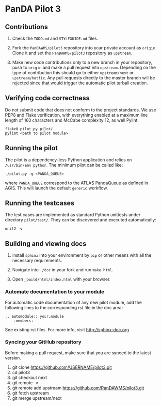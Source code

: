 # PanDA Pilot 3

## Contributions

1. Check the ``TODO.md`` and ``STYLEGUIDE.md`` files.

2. Fork the ``PanDAWMS/pilot3`` repository into your private account as ``origin``. Clone it and set the ``PanDAWMS/pilot3`` repository as ``upstream``.

3. Make new code contributions only to a new branch in your repository, push to ``origin`` and make a pull request into ``upstream``. Depending on the type of contribution this should go to either ``upstream/next`` or ``upstream/hotfix``. 
   Any pull requests directly to the master branch will be rejected since that would trigger the automatic pilot tarball creation.
## Verifying code correctness

Do not submit code that does not conform to the project standards. We use PEP8 and Flake verification, with everything
enabled at a maximum line length of 160 characters and McCabe complexity 12, as well Pylint:

    flake8 pilot.py pilot/
    pylint <path to pilot module>

## Running the pilot

The pilot is a dependency-less Python application and relies on ``/usr/bin/env python``. The minimum pilot can be called like:

    ./pilot.py -q <PANDA_QUEUE>

where ``PANDA_QUEUE`` correspond to the ATLAS PandaQueue as defined in AGIS. This will launch the default ``generic`` workflow.

## Running the testcases

The test cases are implemented as standard Python unittests under directory ``pilot/test/``. They can be discovered and executed automatically:

    unit2 -v

## Building and viewing docs

1. Install ``sphinx`` into your environment by ``pip`` or other means with all the necessary requirements.

2. Navigate into ``./doc`` in your fork and run ``make html``.

3. Open ``_build/html/index.html`` with your browser.

### Automate documentation to your module

For automatic code documentation of any new pilot module, add the following lines to the corresponding rst file in the doc area:

    .. automodule:: your.module
        :members:

See existing rst files. For more info, visit http://sphinx-doc.org

### Syncing your GitHub repository

Before making a pull request, make sure that you are synced to the latest version.

1. git clone https://github.com/USERNAME/pilot3.git
2. cd pilot3
3. git checkout next
4. git remote -v
5. git remote add upstream https://github.com/PanDAWMS/pilot3.git
6. git fetch upstream
7. git merge upstream/next
